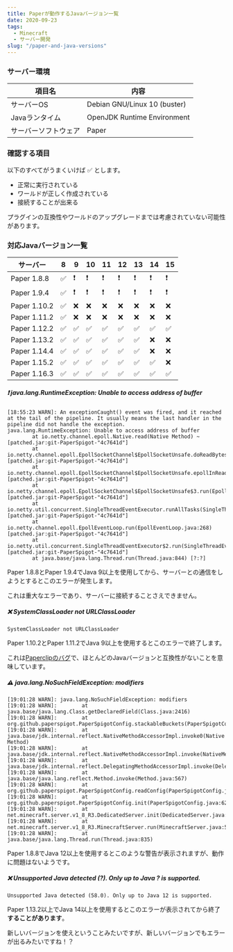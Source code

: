 ```yaml
---
title: Paperが動作するJavaバージョン一覧
date: 2020-09-23
tags:
  - Minecraft
  - サーバー開発
slug: "/paper-and-java-versions"
---
```


### サーバー環境

| 項目名 | 内容 |
| - | - |
| サーバーOS | Debian GNU/Linux 10 (buster) |
| Javaランタイム | OpenJDK Runtime Environment |
| サーバーソフトウェア | Paper |

### 確認する項目

以下のすべてがうまくいけば ✅ とします。

- 正常に実行されている
- ワールドが正しく作成されている
- 接続することが出来る

プラグインの互換性やワールドのアップグレードまでは考慮されていない可能性があります。

### 対応Javaバージョン一覧

| サーバー | 8 | 9 | 10 | 11 | 12 | 13 | 14 | 15 |
| - | - | - | - | - | - | - | - | - |
| Paper 1.8.8 | ✅ | ❗ | ❗ | ❗ | ❗ | ❗ | ❗ | ❗ |
| Paper 1.9.4 | ✅ | ❗ | ❗ | ❗ | ❗ | ❗ | ❗ | ❗ |
| Paper 1.10.2 | ✅ | ❌ | ❌ | ❌ | ❌ | ❌ | ❌ | ❌ |
| Paper 1.11.2 | ✅ | ❌ | ❌ | ❌ | ❌ | ❌ | ❌ | ❌ |
| Paper 1.12.2 | ✅ | ✅ | ✅ | ✅ | ✅ | ✅ | ✅ | ✅ |
| Paper 1.13.2 | ✅ | ✅ | ✅ | ✅ | ✅ | ✅ | ❌ | ❌ |
| Paper 1.14.4 | ✅ | ✅ | ✅ | ✅ | ✅ | ✅ | ❌ | ❌ |
| Paper 1.15.2 | ✅ | ✅ | ✅ | ✅ | ✅ | ✅ | ✅ | ❌ |
| Paper 1.16.3 | ✅ | ✅ | ✅ | ✅ | ✅ | ✅ | ✅ | ✅ |

##### ❗ java.lang.RuntimeException: Unable to access address of buffer

```
[18:55:23 WARN]: An exceptionCaught() event was fired, and it reached at the tail of the pipeline. It usually means the last handler in the pipeline did not handle the exception.
java.lang.RuntimeException: Unable to access address of buffer
        at io.netty.channel.epoll.Native.read(Native Method) ~[patched.jar:git-PaperSpigot-"4c7641d"]
        at io.netty.channel.epoll.EpollSocketChannel$EpollSocketUnsafe.doReadBytes(EpollSocketChannel.java:678) [patched.jar:git-PaperSpigot-"4c7641d"]
        at io.netty.channel.epoll.EpollSocketChannel$EpollSocketUnsafe.epollInReady(EpollSocketChannel.java:714) [patched.jar:git-PaperSpigot-"4c7641d"]
        at io.netty.channel.epoll.EpollSocketChannel$EpollSocketUnsafe$3.run(EpollSocketChannel.java:755) [patched.jar:git-PaperSpigot-"4c7641d"]
        at io.netty.util.concurrent.SingleThreadEventExecutor.runAllTasks(SingleThreadEventExecutor.java:380) [patched.jar:git-PaperSpigot-"4c7641d"]
        at io.netty.channel.epoll.EpollEventLoop.run(EpollEventLoop.java:268) [patched.jar:git-PaperSpigot-"4c7641d"]
        at io.netty.util.concurrent.SingleThreadEventExecutor$2.run(SingleThreadEventExecutor.java:116) [patched.jar:git-PaperSpigot-"4c7641d"]
        at java.base/java.lang.Thread.run(Thread.java:844) [?:?]
```

Paper 1.8.8とPaper 1.9.4でJava 9以上を使用してから、サーバーとの通信をしようとするとこのエラーが発生します。

これは重大なエラーであり、サーバーに接続することさえできません。

##### ❌ SystemClassLoader not URLClassLoader

```
SystemClassLoader not URLClassLoader
```

Paper 1.10.2とPaper 1.11.2でJava 9以上を使用するとこのエラーで終了します。

これは[Paperclipのバグ](https://github.com/PaperMC/Paperclip/issues/10)で、ほとんどのJavaバージョンと互換性がないことを意味しています。

##### ⚠️ java.lang.NoSuchFieldException: modifiers

```
[19:01:28 WARN]: java.lang.NoSuchFieldException: modifiers
[19:01:28 WARN]:        at java.base/java.lang.Class.getDeclaredField(Class.java:2416)
[19:01:28 WARN]:        at org.github.paperspigot.PaperSpigotConfig.stackableBuckets(PaperSpigotConfig.java:192)
[19:01:28 WARN]:        at java.base/jdk.internal.reflect.NativeMethodAccessorImpl.invoke0(Native Method)
[19:01:28 WARN]:        at java.base/jdk.internal.reflect.NativeMethodAccessorImpl.invoke(NativeMethodAccessorImpl.java:62)
[19:01:28 WARN]:        at java.base/jdk.internal.reflect.DelegatingMethodAccessorImpl.invoke(DelegatingMethodAccessorImpl.java:43)
[19:01:28 WARN]:        at java.base/java.lang.reflect.Method.invoke(Method.java:567)
[19:01:28 WARN]:        at org.github.paperspigot.PaperSpigotConfig.readConfig(PaperSpigotConfig.java:84)
[19:01:28 WARN]:        at org.github.paperspigot.PaperSpigotConfig.init(PaperSpigotConfig.java:62)
[19:01:28 WARN]:        at net.minecraft.server.v1_8_R3.DedicatedServer.init(DedicatedServer.java:181)
[19:01:28 WARN]:        at net.minecraft.server.v1_8_R3.MinecraftServer.run(MinecraftServer.java:563)
[19:01:28 WARN]:        at java.base/java.lang.Thread.run(Thread.java:835)
```

Paper 1.8.8でJava 12以上を使用するとこのような警告が表示されますが、動作に問題はないようです。

##### ❌ Unsupported Java detected (?). Only up to Java ? is supported.

```
Unsupported Java detected (58.0). Only up to Java 12 is supported.
```

Paper 1.13.2以上でJava 14以上を使用するとこのエラーが表示されてから終了**することがあります**。

新しいバージョンを使えということみたいですが、新しいバージョンでもエラーが出るみたいですね！？
